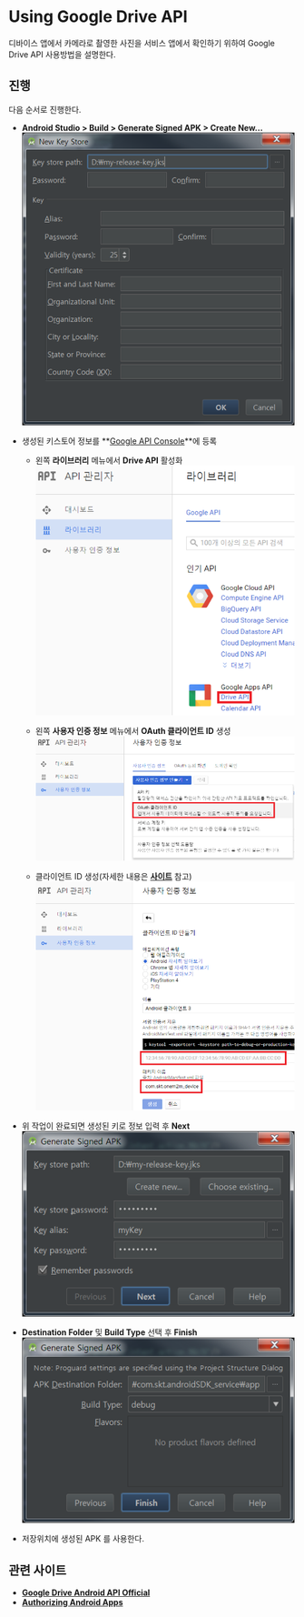 Using Google Drive API
===
디바이스 앱에서 카메라로 촬영한 사진을 서비스 앱에서 확인하기 위하여 Google Drive API 사용방법을 설명한다.

## 진행
다음 순서로 진행한다.

* **Android Studio > Build > Generate Signed APK > Create New...**
![](images/create_key.png)

* 생성된 키스토어 정보를 **[Google API Console](https://console.developers.google.com)**에 등록

	+ 왼쪽 **라이브러리** 메뉴에서 **Drive API** 활성화
![](images/api_active_1.png)

	+ 왼쪽 **사용자 인증 정보** 메뉴에서 **OAuth 클라이언트 ID** 생성
![](images/api_active_2.png)

	+ 클라이언트 ID 생성(자세한 내용은 **[사이트](https://developers.google.com/drive/android/auth)** 참고)
![](images/api_active_3.png)

* 위 작업이 완료되면 생성된 키로 정보 입력 후 **Next**
![](images/generate_signed_apk_1.png)

* **Destination Folder** 및 **Build Type** 선택 후 **Finish**<br>
![](images/generate_signed_apk_2.png)

* 저장위치에 생성된 APK 를 사용한다.

## 관련 사이트
* **[Google Drive Android API Official](https://developers.google.com/drive/android/intro)**
* **[Authorizing Android Apps](https://developers.google.com/drive/android/auth)**
